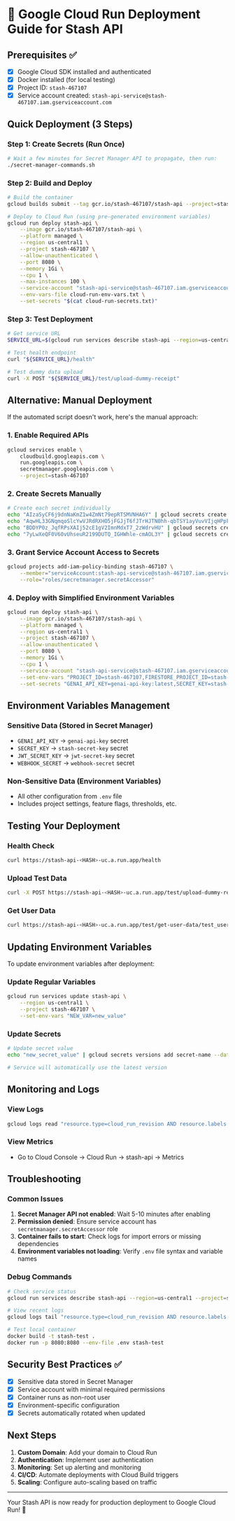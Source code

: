 # 🚀 Google Cloud Run Deployment Guide for Stash API

## Prerequisites ✅
- [x] Google Cloud SDK installed and authenticated
- [x] Docker installed (for local testing)
- [x] Project ID: `stash-467107`
- [x] Service account created: `stash-api-service@stash-467107.iam.gserviceaccount.com`

## Quick Deployment (3 Steps)

### Step 1: Create Secrets (Run Once)
```bash
# Wait a few minutes for Secret Manager API to propagate, then run:
./secret-manager-commands.sh
```

### Step 2: Build and Deploy
```bash
# Build the container
gcloud builds submit --tag gcr.io/stash-467107/stash-api --project=stash-467107

# Deploy to Cloud Run (using pre-generated environment variables)
gcloud run deploy stash-api \
    --image gcr.io/stash-467107/stash-api \
    --platform managed \
    --region us-central1 \
    --project stash-467107 \
    --allow-unauthenticated \
    --port 8080 \
    --memory 1Gi \
    --cpu 1 \
    --max-instances 100 \
    --service-account "stash-api-service@stash-467107.iam.gserviceaccount.com" \
    --env-vars-file cloud-run-env-vars.txt \
    --set-secrets "$(cat cloud-run-secrets.txt)"
```

### Step 3: Test Deployment
```bash
# Get service URL
SERVICE_URL=$(gcloud run services describe stash-api --region=us-central1 --project=stash-467107 --format="value(status.url)")

# Test health endpoint
curl "${SERVICE_URL}/health"

# Test dummy data upload
curl -X POST "${SERVICE_URL}/test/upload-dummy-receipt"
```

## Alternative: Manual Deployment

If the automated script doesn't work, here's the manual approach:

### 1. Enable Required APIs
```bash
gcloud services enable \
    cloudbuild.googleapis.com \
    run.googleapis.com \
    secretmanager.googleapis.com \
    --project=stash-467107
```

### 2. Create Secrets Manually
```bash
# Create each secret individually
echo "AIzaSyCF6j9dnNaKmZ1w4ZmNt79epRTSMVNHA6Y" | gcloud secrets create genai-api-key --data-file=- --project=stash-467107
echo "AqwHL33GNqmqoSlcYwVJRdRXHO5jFGJjT6fJTrHJTN0hh-qbTSY1ayVuvVIjqHPpkLQ1fqYeXPFUnvjtwvYQ1g" | gcloud secrets create stash-secret-key --data-file=- --project=stash-467107
echo "BDDYP0z_JqfRPsXAIj52cE1gV2ImnMdxT7_2zWdrvHU" | gcloud secrets create jwt-secret-key --data-file=- --project=stash-467107
echo "7yLwXeQF0V60vUhseuR2199DUTQ_IGHWhle-cmAOL3Y" | gcloud secrets create webhook-secret --data-file=- --project=stash-467107
```

### 3. Grant Service Account Access to Secrets
```bash
gcloud projects add-iam-policy-binding stash-467107 \
    --member="serviceAccount:stash-api-service@stash-467107.iam.gserviceaccount.com" \
    --role="roles/secretmanager.secretAccessor"
```

### 4. Deploy with Simplified Environment Variables
```bash
gcloud run deploy stash-api \
    --image gcr.io/stash-467107/stash-api \
    --platform managed \
    --region us-central1 \
    --project stash-467107 \
    --allow-unauthenticated \
    --port 8080 \
    --memory 1Gi \
    --cpu 1 \
    --service-account "stash-api-service@stash-467107.iam.gserviceaccount.com" \
    --set-env-vars "PROJECT_ID=stash-467107,FIRESTORE_PROJECT_ID=stash-467107,GCLOUD_STORAGE_BUCKET=stash_bucket_1,DEBUG=false,ENVIRONMENT=production" \
    --set-secrets "GENAI_API_KEY=genai-api-key:latest,SECRET_KEY=stash-secret-key:latest,JWT_SECRET_KEY=jwt-secret-key:latest,WEBHOOK_SECRET=webhook-secret:latest"
```

## Environment Variables Management

### Sensitive Data (Stored in Secret Manager)
- `GENAI_API_KEY` → `genai-api-key` secret
- `SECRET_KEY` → `stash-secret-key` secret  
- `JWT_SECRET_KEY` → `jwt-secret-key` secret
- `WEBHOOK_SECRET` → `webhook-secret` secret

### Non-Sensitive Data (Environment Variables)
- All other configuration from `.env` file
- Includes project settings, feature flags, thresholds, etc.

## Testing Your Deployment

### Health Check
```bash
curl https://stash-api-<HASH>-uc.a.run.app/health
```

### Upload Test Data
```bash
curl -X POST https://stash-api-<HASH>-uc.a.run.app/test/upload-dummy-receipt
```

### Get User Data
```bash
curl https://stash-api-<HASH>-uc.a.run.app/test/get-user-data/test_user_123
```

## Updating Environment Variables

To update environment variables after deployment:

### Update Regular Variables
```bash
gcloud run services update stash-api \
    --region us-central1 \
    --project stash-467107 \
    --set-env-vars "NEW_VAR=new_value"
```

### Update Secrets
```bash
# Update secret value
echo "new_secret_value" | gcloud secrets versions add secret-name --data-file=- --project=stash-467107

# Service will automatically use the latest version
```

## Monitoring and Logs

### View Logs
```bash
gcloud logs read "resource.type=cloud_run_revision AND resource.labels.service_name=stash-api" --limit=50 --project=stash-467107
```

### View Metrics
- Go to Cloud Console → Cloud Run → stash-api → Metrics

## Troubleshooting

### Common Issues
1. **Secret Manager API not enabled**: Wait 5-10 minutes after enabling
2. **Permission denied**: Ensure service account has `secretmanager.secretAccessor` role
3. **Container fails to start**: Check logs for import errors or missing dependencies
4. **Environment variables not loading**: Verify `.env` file syntax and variable names

### Debug Commands
```bash
# Check service status
gcloud run services describe stash-api --region=us-central1 --project=stash-467107

# View recent logs
gcloud logs tail "resource.type=cloud_run_revision AND resource.labels.service_name=stash-api" --project=stash-467107

# Test local container
docker build -t stash-test .
docker run -p 8080:8080 --env-file .env stash-test
```

## Security Best Practices ✅

- [x] Sensitive data stored in Secret Manager
- [x] Service account with minimal required permissions
- [x] Container runs as non-root user
- [x] Environment-specific configuration
- [x] Secrets automatically rotated when updated

## Next Steps

1. **Custom Domain**: Add your domain to Cloud Run
2. **Authentication**: Implement user authentication
3. **Monitoring**: Set up alerting and monitoring
4. **CI/CD**: Automate deployments with Cloud Build triggers
5. **Scaling**: Configure auto-scaling based on traffic

---

Your Stash API is now ready for production deployment to Google Cloud Run! 🚀
